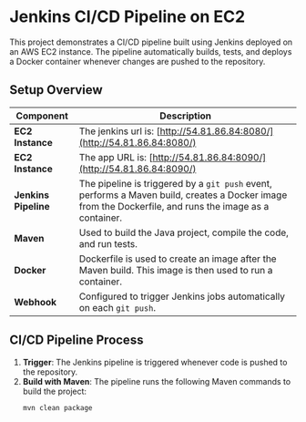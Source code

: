 # Jenkins CI/CD Pipeline on EC2

This project demonstrates a CI/CD pipeline built using Jenkins deployed on an AWS EC2 instance. The pipeline automatically builds, tests, and deploys a Docker container whenever changes are pushed to the repository.

## Setup Overview

| Component               | Description                                                                 |
|-------------------------|-----------------------------------------------------------------------------|
| **EC2 Instance**         | The jenkins url is: [http://54.81.86.84:8080/](http://54.81.86.84:8080/) |
| **EC2 Instance**         | The app URL is: [http://54.81.86.84:8090/](http://54.81.86.84:8090/) |
| **Jenkins Pipeline**     | The pipeline is triggered by a `git push` event, performs a Maven build, creates a Docker image from the Dockerfile, and runs the image as a container. |
| **Maven**                | Used to build the Java project, compile the code, and run tests.            |
| **Docker**               | Dockerfile is used to create an image after the Maven build. This image is then used to run a container. |
| **Webhook**              | Configured to trigger Jenkins jobs automatically on each `git push`.        |

## CI/CD Pipeline Process

1. **Trigger**: The Jenkins pipeline is triggered whenever code is pushed to the repository.
2. **Build with Maven**: The pipeline runs the following Maven commands to build the project:
   ```bash
   mvn clean package
